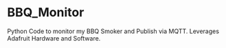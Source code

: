# BBQ_Monitor
Python Code to monitor my BBQ Smoker and Publish via MQTT. Leverages Adafruit Hardware and Software.
